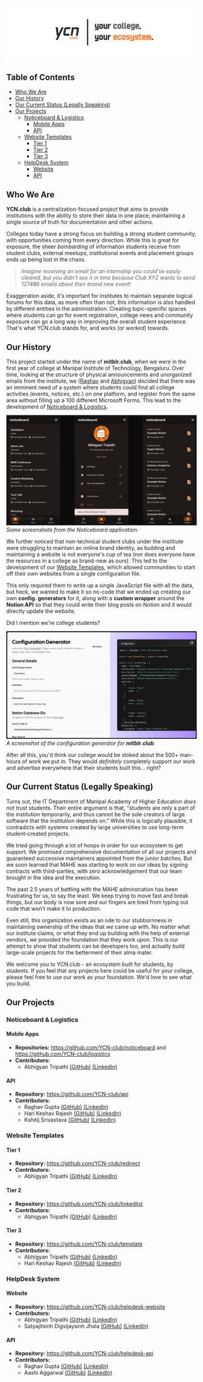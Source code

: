 ![Brand Cover Image](/assets/cover-image.png)

## Table of Contents

- [Who We Are](#who-we-are)
- [Our History](#our-history)
- [Our Current Status (Legally Speaking)](#our-current-status-legally-speaking)
- [Our Projects](#our-projects)
	- [Noticeboard & Logistics](#noticeboard--logistics)
		- [Mobile Apps](#mobile-apps)
		- [API](#api)
	- [Website Templates](#website-templates)
		- [Tier 1](#tier-1)
		- [Tier 2](#tier-2)
		- [Tier 3](#tier-3)
	- [HelpDesk System](#helpdesk-system)
		- [Website](#website)
		- [API](#api-1)

## Who We Are

**YCN.club** is a centralization-focused project that aims to provide institutions with the ability to store their data in one place; maintaining a single source of truth for documentation and other actions.

Colleges today have a strong focus on building a strong student community, with opportunities coming from every direction. While this is great for exposure, the sheer _bombarding_ of information students receive from student clubs, external meetups, institutional events and placement groups ends up being lost in the chaos.

> _Imagine receiving an email for an internship you could've easily cleared, but you didn't see it in time because Club XYZ wants to send 127486 emails about their brand new event!_

Exaggeration aside, it's important for institutes to maintain separate logical forums for this data, as more often than not, this information is also handled by different entities in the administration. Creating topic-specific spaces where students can go for event registration, college news and community exposure can go a long way in improving the overall student experience. That's what YCN.club stands for, and works (or _worked_) towards.

## Our History

This project started under the name of **mitblr.club**, when we were in the first year of college at Manipal Institute of Technology, Bengaluru. Over time, looking at the structure of physical announcements and unorganized emails from the institute, we ([Raghav](https://alphaspiderman.dev) and [Abhigyan](https://abhigyantrips.dev)) decided that there was an imminent need of a system where students could find all college activities (events, notices, etc.) on one platform, and register from the same area without filling up a 100 different Microsoft Forms. This lead to the development of [Noticeboard & Logistics](#noticeboard--logistics).

![Noticeboard Screenshot](/assets/screenshot-noticeboard.png)
*Some screenshots from the Noticeboard application.*

We further noticed that non-technical student clubs under the institiute were struggling to maintain an online brand identity, as building and maintaining a website is not everyone's cup of tea (nor does everyone have the resources in a college as brand-new as ours). This led to the development of our [Website Templates](#website-templates), which allowed communities to start off their own websites from a single configuration file.

This only required them to write up a single JavaScript file with all the data, but heck, we wanted to make it so no-code that we ended up creating our own **config. generators** for it, along with a **custom wrapper** around the **Notion API** so that they could write their blog posts on Notion and it would directly update the website.

Did I mention we're college students?

![Generator Screenshot](/assets/screenshot-generators.png)
*A screenshot of the configuration generator for **mitblr.club**.*

After all this, you'd think our college would be stoked about the 500+ man-hours of work we put in. They would *definitely* completely support our work and advertise everywhere that their students built this... right?

## Our Current Status (Legally Speaking)

Turns out, the IT Department of Manipal Academy of Higher Education *does not* trust students. Their entire argument is that, "students are only a part of the institution temporarily, and thus cannot be the sole creators of large software that the institution depends on." While this is logically plausible, it contradicts with systems created by large universities to use long-term student-created projects.

We tried going through a lot of hoops in order for our ecosystem to get support. We promised comprehensive documentation of all our projects and guaranteed successive maintainers appointed from the junior batches. But we soon learned that MAHE was starting to work on *our* ideas by signing contracts with third-parties, with zero acknowledgement that our team brought in the idea and the execution.

The past 2.5 years of battling with the MAHE adminstration has been frustrating for us, to say the least. We keep trying to move fast and break things, but our body is now sore and our fingers are tired from typing out code that won't make it to production.

Even still, this organization exists as an ode to our stubbornness in maintaining ownership of the ideas that *we* came up with. No matter what our institute claims, or what they end up building with the help of external vendors, *we* provided the foundation that they work upon. This is our attempt to show that students can be developers too, and actually build large-scale projects for the betterment of their alma mater.

We welcome you to YCN.club - an ecosystem built for students, by students. If you feel that any projects here could be useful for your college, please feel free to use our work as your foundation. We'd love to see what you build.

## Our Projects

### Noticeboard & Logistics

#### Mobile Apps

- **Repositories:** https://github.com/YCN-club/noticeboard and https://github.com/YCN-club/logistics
- **Contributors:**
	- Abhigyan Tripathi [(GitHub)](https://github.com/abhigyantrips) [(LinkedIn)](https://linkedin.com/in/abhigyantrips)

#### API

- **Repository:** https://github.com/YCN-club/api
- **Contributors:**
	- Raghav Gupta [(GitHub)](https://github.com/Alphaspiderman) [(LinkedIn)](https://linkedin.com/in/raghav-gupta-ind)
	- Hari Keshav Rajesh [(GitHub)](https://github.com/Hari-Keshav-Rajesh) [(LinkedIn)](https://www.linkedin.com/in/hari-keshav-rajesh-b25945300/)
	- Kshitij Srivastava [(GitHub)](https://github.com/k-srivastava) [(LinkedIn)](https://www.linkedin.com/in/kshitij-srivastava-954a00250/)

### Website Templates

#### Tier 1

- **Repository:** https://github.com/YCN-club/redirect
- **Contributors:**
	- Abhigyan Tripathi [(GitHub)](https://github.com/abhigyantrips) [(LinkedIn)](https://linkedin.com/in/abhigyantrips)

#### Tier 2

- **Repository:** https://github.com/YCN-club/linkedlist
- **Contributors:**
	- Abhigyan Tripathi [(GitHub)](https://github.com/abhigyantrips) [(LinkedIn)](https://linkedin.com/in/abhigyantrips)

#### Tier 3

- **Repository:** https://github.com/YCN-club/template
- **Contributors:**
	- Abhigyan Tripathi [(GitHub)](https://github.com/abhigyantrips) [(LinkedIn)](https://linkedin.com/in/abhigyantrips)
	- Hari Keshav Rajesh [(GitHub)](https://github.com/Hari-Keshav-Rajesh) [(LinkedIn)](https://www.linkedin.com/in/hari-keshav-rajesh-b25945300/)

### HelpDesk System

#### Website

- **Repository:** https://github.com/YCN-club/helpdesk-website
- **Contributors:**
	- Abhigyan Tripathi [(GitHub)](https://github.com/abhigyantrips) [(LinkedIn)](https://linkedin.com/in/abhigyantrips)
	- Satyajitsinh Digvijaysinh Jhala [(GitHub)](https://github.com/SatyajitsinhJhala) [(LinkedIn)](https://www.linkedin.com/in/satyajitsinh-jhala-634057257/)

#### API

- **Repository:** https://github.com/YCN-club/helpdesk-api
- **Contributors:**
	- Raghav Gupta [(GitHub)](https://github.com/Alphaspiderman) [(LinkedIn)](https://linkedin.com/in/raghav-gupta-ind)
	- Aashi Aggarwal [(GitHub)](https://github.com/aashi-afk) [(LinkedIn)](https://www.linkedin.com/in/aashi-aggarwal-aa5a57286/)